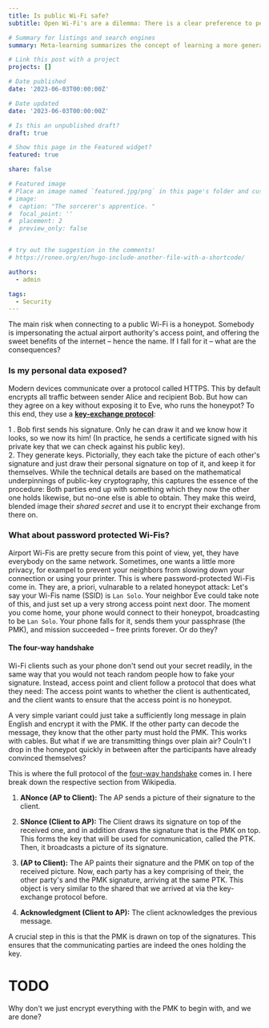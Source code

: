 ```yaml
---
title: Is public Wi-Fi safe?
subtitle: Open Wi-Fi's are a dilemma: There is a clear preference to personal cellular data on matters like messaging or banking, but everybody who has foudn themselves in a foreign country's aiport without internet access is quickly willing to bend their morals. What are the real risks. 

# Summary for listings and search engines
summary: Meta-learning summarizes the concept of learning a more general framework to learn – hence the name. Yet, this concept subsumizes a range of multiple concepts, including transfer learning, few-shot learning, continual learning, and fine-tuning. We develop an abstracted framework that unifies these notions. This extends beyond parametric models. 

# Link this post with a project
projects: []

# Date published
date: '2023-06-03T00:00:00Z'

# Date updated
date: '2023-06-03T00:00:00Z'

# Is this an unpublished draft?
draft: true

# Show this page in the Featured widget?
featured: true

share: false

# Featured image
# Place an image named `featured.jpg/png` in this page's folder and customize its options here.
# image:
#  caption: "The sorcerer's apprentice. "
#  focal_point: ''
#  placement: 2
#  preview_only: false


# try out the suggestion in the comments!
# https://roneo.org/en/hugo-include-another-file-with-a-shortcode/

authors:
  - admin

tags:
  - Security
---
```


The main risk when connecting to a public Wi-Fi is a honeypot. Somebody is impersonating the actual airport authority's access point, and offering the sweet benefits of the internet – hence the name. If I fall for it – what are the consequences?

### Is my personal data exposed?
Modern devices communicate over a protocol called HTTPS. This by default encrypts all traffic between sender Alice and recipient Bob. But how can they agree on a key without exposing it to Eve, who runs the honeypot? To this end, they use a [**key-exchange protocol**](https://en.wikipedia.org/wiki/Diffie–Hellman_key_exchange): 


1 . Bob first sends his signature. Only he can draw it and we know how it looks, so we now its him! (In practice, he sends a certificate signed with his private key that we can check against his public key).  
2. They generate keys. Pictorially, they each take the picture of each other's signature and just draw their personal signature on top of it, and keep it for themselves. While the technical details are based on the mathematical underpinnings of public-key cryptography, this captures the essence of the procedure: Both parties end up with something which they now the other one holds likewise, but no-one else is able to obtain. They make this weird, blended image their *shared secret* and use it to encrypt their exchange from there on. 

### What about password protected Wi-Fis?
Airport Wi-Fis are pretty secure from this point of view, yet, they have everybody on the same network. Sometimes, one wants a little more privacy, for exampel to prevent your neighbors from slowing down your connection or using your printer. This is where password-protected Wi-Fis come in. They are, a priori, vulnarable to a related honeypot attack: 
Let's say your Wi-Fis name (SSID) is ```Lan Solo```. Your neighbor Eve could take note of this, and just set up a very strong access point next door. The moment you come home, your phone would connect to their honeypot, broadcasting to be ```Lan Solo```. Your phone falls for it, sends them your passphrase (the PMK), and mission succeeded – free prints forever. Or do they?

#### The four-way handshake
Wi-Fi clients such as your phone don't send out your secret readily, in the same way that you would not teach random people how to fake your signature. Instead, access point and client follow a protocol that does what they need: The access point wants to whether the client is authenticated, and the client wants to ensure that the access point is no honeypot. 

A very simple variant could just take a sufficiently long message in plain English and encrypt it with the PMK. If the other party can decode the message, they know that the other party must hold the PMK. This works with cables. But what if we are transmitting things over plain air? Couln't I drop in the honeypot quickly in between after the participants have already convinced themselves?

This is where the full protocol of the [four-way handshake](https://en.wikipedia.org/wiki/IEEE_802.11i-2004) comes in. I here break down the respective section from Wikipedia. 

1. **ANonce (AP to Client):**
The AP sends a picture of their signature to the client. 


2. **SNonce (Client to AP):**
The Client draws its signature on top of the received one, and in addition draws the signature that is the PMK on top. This forms the key that will be used for communication, called the PTK. 
Then, it broadcasts a picture of its signature. 


3. **(AP to Client):** The AP paints their signature and the PMK on top of the received picture. Now, each party has a key comprising of their, the other party's and the PMK signature, arriving at the same PTK. This object is very similar to the shared that we arrived at via the key-exchange protocol before. 
   
4. **Acknowledgment (Client to AP):**
The client acknowledges the previous message.


A crucial step in this is that the PMK is drawn on top of the signatures. This ensures that the communicating parties are indeed the ones holding the key. 

# TODO
Why don't we just encrypt everything with the PMK to begin with, and we are done?